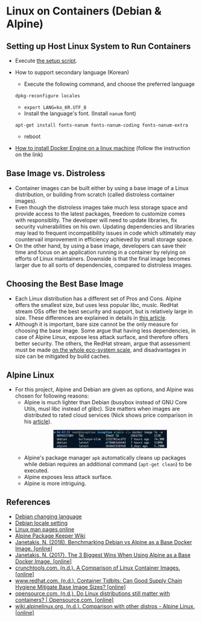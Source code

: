 # Linux on Containers (Debian & Alpine)
## Setting up Host Linux System to Run Containers
- Execute [the setup script](./vm_setup.sh).

- How to support secondary language (Korean)

  - Execute the following command, and choose the preferred language

  ```
  dpkg-reconfigure locales
  ```

  - `export LANG=ko_KR.UTF_8`
  - Install the language's font. (Install `nanum` font)

  ```
  apt-get install fonts-nanum fonts-nanum-coding fonts-nanum-extra
  ```

  - reboot

- [How to install Docker Engine on a linux machine](https://docs.docker.com/engine/install/ubuntu/) (follow the instruction on the link)

## Base Image vs. Distroless
- Container images can be built either by using a base image of a Linux distribution, or building from scratch (called distroless container images).
- Even though the distroless images take much less storage space and provide access to the latest packages, freedom to customize comes with responsiblity. The developer will need to update libraries, fix security vulnerabilities on his own. Updating dependencies and libraries may lead to frequent incompatibility issues in code which  ultimately may countervail improvement in efficiency achieved by small storage space.
- On the other hand, by using a base image, developers can save their time and focus on an application running in a container by relying on efforts of Linux maintainers. Downside is that the final image becomes larger due to all sorts of dependencies, compared to distroless images.

## Choosing the Best Base Image
- Each Linux distribution has a different set of Pros and Cons. Alpine offers the smallest size, but uses less popular libc, muslc. RedHat stream OSs offer the best security and support, but is relatively large in size. These differences are explained in details in [this article](https://crunchtools.com/comparison-linux-container-images/).
- Although it is important, bare size cannot be the only measure for choosing the base image. Some argue that having less dependencies, in case of Alpine Linux, expose less attack surface, and therefore offers better security. The others, the RedHat stream, argue that assessment must be made [on the whole eco-system scale](https://www.redhat.com/en/blog/container-tidbits-can-good-supply-chain-hygiene-mitigate-base-image-sizes), and disadvantages in size can be mitigated by build caches.

## Alpine Linux
- For this project, Alpine and Debian are given as options, and Alpine was chosen for following reasons:
  - Alpine is much lighter than Debian (busybox instead of GNU Core Utils, musl libc instead of glibc). Size matters when images are distributed to rated cloud services (Nick shows price comparison in his [article](https://nickjanetakis.com/blog/the-3-biggest-wins-when-using-alpine-as-a-base-docker-image)).
    <figure>
      <p align="center">
        <img src="../assets/linux/debian_alpine_size.png" alt="size difference between debian and alpine based images" style="width: 80%; height: 80%; ">
      </p>
    </figure>
  - Alpine's package manager `apk` automatically cleans up packages while debian requires an additional command (`apt-get clean`) to be executed.
  - Alpine exposes less attack surface.
  - Alpine is more intriguing.

## References
- [Debian changing language](https://wiki.debian.org/ChangeLanguage)
- [Debian locale setting](https://wiki.debian.org/Locale)
- [Linux man pages online](https://man7.org/linux/man-pages/index.html)
- [Alpine Package Keeper Wiki](https://wiki.alpinelinux.org/wiki/Alpine_Package_Keeper)
- [Janetakis, N. (2018). Benchmarking Debian vs Alpine as a Base Docker Image. [online]](https://nickjanetakis.com/blog/benchmarking-debian-vs-alpine-as-a-base-docker-image)
- [Janetakis, N. (2017). The 3 Biggest Wins When Using Alpine as a Base Docker Image. [online]](https://nickjanetakis.com/blog/the-3-biggest-wins-when-using-alpine-as-a-base-docker-image)
- [crunchtools.com. (n.d.). A Comparison of Linux Container Images. [online]](https://crunchtools.com/comparison-linux-container-images/)
- [www.redhat.com. (n.d.). Container Tidbits: Can Good Supply Chain Hygiene Mitigate Base Image Sizes? [online]](https://www.redhat.com/en/blog/container-tidbits-can-good-supply-chain-hygiene-mitigate-base-image-sizes)
- [opensource.com. (n.d.). Do Linux distributions still matter with containers? | Opensource.com. [online]](https://opensource.com/article/19/2/linux-distributions-still-matter-containers)
- [wiki.alpinelinux.org. (n.d.). Comparison with other distros - Alpine Linux. [online]](https://wiki.alpinelinux.org/wiki/Comparison_with_other_distros)